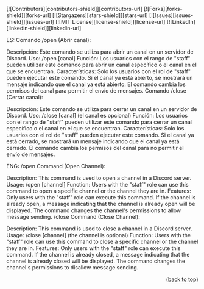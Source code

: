 <a name="readme-top"></a>

[![Contributors][contributors-shield]][contributors-url]
[![Forks][forks-shield]][forks-url]
[![Stargazers][stars-shield]][stars-url]
[![Issues][issues-shield]][issues-url]
[![MIT License][license-shield]][license-url]
[![LinkedIn][linkedin-shield]][linkedin-url]

ES:
Comando /open (Abrir canal):

Descripción: Este comando se utiliza para abrir un canal en un servidor de Discord.
Uso: /open [canal]
Función: Los usuarios con el rango de "staff" pueden utilizar este comando para abrir un canal específico o el canal en el que se encuentran.
Características:
Solo los usuarios con el rol de "staff" pueden ejecutar este comando.
Si el canal ya está abierto, se mostrará un mensaje indicando que el canal ya está abierto.
El comando cambia los permisos del canal para permitir el envío de mensajes.
Comando /close (Cerrar canal):

Descripción: Este comando se utiliza para cerrar un canal en un servidor de Discord.
Uso: /close [canal] (el canal es opcional)
Función: Los usuarios con el rango de "staff" pueden utilizar este comando para cerrar un canal específico o el canal en el que se encuentran.
Características:
Solo los usuarios con el rol de "staff" pueden ejecutar este comando.
Si el canal ya está cerrado, se mostrará un mensaje indicando que el canal ya está cerrado.
El comando cambia los permisos del canal para no permitir el envío de mensajes.

ENG:
/open Command (Open Channel):

Description: This command is used to open a channel in a Discord server.
Usage: /open [channel]
Function: Users with the "staff" role can use this command to open a specific channel or the channel they are in.
Features:
Only users with the "staff" role can execute this command.
If the channel is already open, a message indicating that the channel is already open will be displayed.
The command changes the channel's permissions to allow message sending.
/close Command (Close Channel):

Description: This command is used to close a channel in a Discord server.
Usage: /close [channel] (the channel is optional)
Function: Users with the "staff" role can use this command to close a specific channel or the channel they are in.
Features:
Only users with the "staff" role can execute this command.
If the channel is already closed, a message indicating that the channel is already closed will be displayed.
The command changes the channel's permissions to disallow message sending.

<p align="right">(<a href="#readme-top">back to top</a>)</p>
